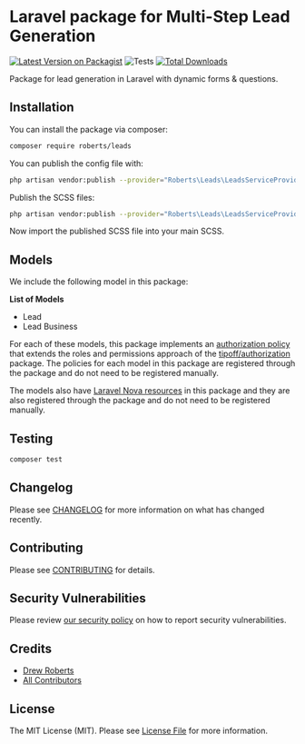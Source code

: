 # Laravel package for Multi-Step Lead Generation

[![Latest Version on Packagist](https://img.shields.io/packagist/v/roberts/leads.svg?style=flat-square)](https://packagist.org/packages/roberts/leads)
![Tests](https://github.com/roberts/leads/workflows/Tests/badge.svg)
[![Total Downloads](https://img.shields.io/packagist/dt/roberts/leads.svg?style=flat-square)](https://packagist.org/packages/roberts/leads)

Package for lead generation in Laravel with dynamic forms & questions.

## Installation

You can install the package via composer:

```bash
composer require roberts/leads
```

You can publish the config file with:

```bash
php artisan vendor:publish --provider="Roberts\Leads\LeadsServiceProvider" --tag="leads-config"
```

Publish the SCSS files:

```bash
php artisan vendor:publish --provider="Roberts\Leads\LeadsServiceProvider" --tag="styles"
```

Now import the published SCSS file into your main SCSS.

## Models

We include the following model in this package:

**List of Models**

- Lead
- Lead Business

For each of these models, this package implements an [authorization policy](https://laravel.com/docs/8.x/authorization) that extends the roles and permissions approach of the [tipoff/authorization](https://github.com/tipoff/authorization) package. The policies for each model in this package are registered through the package and do not need to be registered manually.

The models also have [Laravel Nova resources](https://nova.laravel.com/docs/3.0/resources/) in this package and they are also registered through the package and do not need to be registered manually.

## Testing

```bash
composer test
```

## Changelog

Please see [CHANGELOG](CHANGELOG.md) for more information on what has changed recently.

## Contributing

Please see [CONTRIBUTING](.github/CONTRIBUTING.md) for details.

## Security Vulnerabilities

Please review [our security policy](../../security/policy) on how to report security vulnerabilities.

## Credits

- [Drew Roberts](https://github.com/drewroberts)
- [All Contributors](../../contributors)

## License

The MIT License (MIT). Please see [License File](LICENSE.md) for more information.
